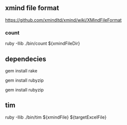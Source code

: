 ## xmind file format

https://github.com/xmindltd/xmind/wiki/XMindFileFormat

### count

ruby -Ilib ./bin/count ${xmindFileDir}

## dependecies

gem install rake

gem install rubyzip

gem install rubyzip

## tim

ruby -Ilib ./bin/tim ${xmindFile} ${targetExcelFile}
